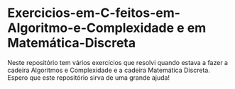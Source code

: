 # Exercicios-em-C-feitos-em-Algoritmo-e-Complexidade e em Matemática-Discreta
 Neste repositório tem vários exercícios que resolvi quando estava a fazer a cadeira Algoritmos e Complexidade e a cadeira Matemática Discreta.
 Espero que este repositório sirva de uma grande ajuda!

